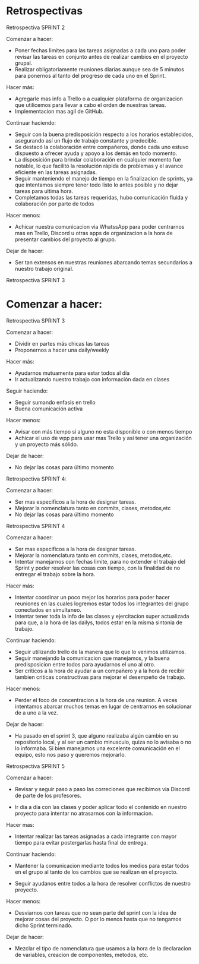 # Retrospectivas

Retrospectiva SPRINT 2

Comenzar a hacer:

- Poner fechas limites para las tareas asignadas a cada uno para poder revisar las tareas
  en conjunto antes de realizar cambios en el proyecto grupal.
- Realizar obligatoriamente reuniones diarias aunque sea de 5 minutos para ponernos al tanto
  del progreso de cada uno en el Sprint.

Hacer más:

- Agregarle mas info a Trello o a cualquier plataforma de organizacion que utilicemos para
  llevar a cabo el orden de nuestras tareas.
- Implementacion mas agil de GitHub.

Continuar haciendo:

- Seguir con la buena predisposición respecto a los horarios establecidos, asegurando así un flujo de trabajo constante y predecible.
- Se destacó la colaboración entre compañeros, donde cada uno estuvo dispuesto a ofrecer ayuda y apoyo a los demás en todo momento.
- La disposición para brindar colaboración en cualquier momento fue notable, lo que facilitó la resolución rápida de problemas y el avance eficiente en las tareas asignadas.
- Seguir manteniendo el manejo de tiempo en la finalizacion de sprints, ya que intentamos
  siempre tener todo listo lo antes posible y no dejar tareas para ultima hora.
- Completamos todas las tareas requeridas, hubo comunicación fluida y colaboración por parte de todos

Hacer menos:

- Achicar nuestra comunicacion via WhatssApp para poder centrarnos mas en Trello, Discord u otras apps de organizacion a la hora de presentar cambios del proyecto al grupo.

Dejar de hacer:

- Ser tan extensos en nuestras reuniones abarcando temas secundarios a nuestro trabajo
  original.

Retrospectiva SPRINT 3

# Comenzar a hacer:

Retrospectiva SPRINT 3

Comenzar a hacer:

- Dividir en partes más chicas las tareas
- Proponernos a hacer una daily/weekly

Hacer más:

- Ayudarnos mutuamente para estar todos al día
- Ir actualizando nuestro trabajo con información dada en clases

Seguir haciendo:

- Seguir sumando enfasis en trello
- Buena comunicación activa

Hacer menos:

- Avisar con más tiempo si alguno no esta disponible o con menos tiempo
- Achicar el uso de wpp para usar mas Trello y así tener una organización y un proyecto más sólido.

Dejar de hacer:

- No dejar las cosas para último momento

Retrospectiva SPRINT 4:

Comenzar a hacer:

- Ser mas especificos a la hora de designar tareas.
- Mejorar la nomenclatura tanto en commits, clases, metodos,etc
- No dejar las cosas para último momento

Retrospectiva SPRINT 4

Comenzar a hacer:

- Ser mas especificos a la hora de designar tareas.
- Mejorar la nomenclatura tanto en commits, clases, metodos,etc.
- Intentar manejarnos con fechas limite, para no extender el trabajo del Sprint y poder resolver las cosas con tiempo, con la finalidad de no entregar el trabajo sobre la hora.

Hacer más:

- Intentar coordinar un poco mejor los horarios para poder hacer reuniones en las cuales logremos estar todos los integrantes del grupo conectados en simultaneo.
- Intentar tener toda la info de las clases y ejercitacion super actualizada para que, a la hora de las dailys, todos estar en la misma sintonia de trabajo.

Continuar haciendo:

- Seguir utilizando trello de la manera que lo que lo venimos utilizamos.
- Seguir manejando la comunicacion que manejamos, y la buena predisposicion entre todos para ayudarnos el uno al otro.
- Ser criticos a la hora de ayudar a un compañero y a la hora de recibir tambien criticas constructivas para mejorar el desempeño de trabajo.

Hacer menos:

- Perder el foco de concentracion a la hora de una reunion. A veces intentamos abarcar muchos temas en lugar de centrarnos en solucionar de a uno a la vez.

Dejar de hacer:

- Ha pasado en el sprint 3, que alguno realizaba algún cambio en su repositorio local, y al ser un cambio minusculo, quiza no lo avisaba o no lo informaba. Si bien manejamos una excelente comunicación en el equipo, esto nos paso y queremos mejorarlo.

Retrospectiva SPRINT 5

Comenzar a hacer:

- Revisar y seguir paso a paso las correciones que recibimos via Discord de parte de los profesores.

- Ir dia a dia con las clases y poder aplicar todo el contenido en nuestro proyecto para intentar no atrasarnos con la informacion.

Hacer mas:

- Intentar realizar las tareas asignadas a cada integrante con mayor tiempo para evitar postergarlas hasta final de entrega.

Continuar haciendo:

- Mantener la comunicacion mediante todos los medios para estar todos en el grupo al tanto de los cambios que se realizan en el proyecto.

- Seguir ayudanos entre todos a la hora de resolver conflictos de nuestro proyecto.

Hacer menos:

- Desviarnos con tareas que no sean parte del sprint con la idea de mejorar cosas del proyecto. O por lo menos hasta que no tengamos dicho Sprint terminado.

Dejar de hacer:

- Mezclar el tipo de nomenclatura que usamos a la hora de la declaracion de variables, creacion de componentes, metodos, etc.
